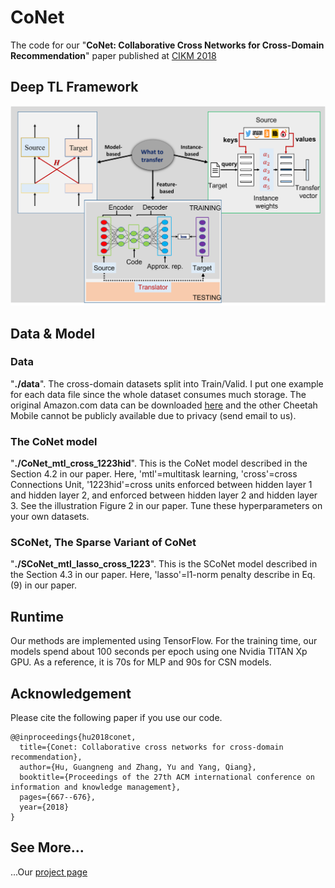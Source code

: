 # CoNet

The code for our "<strong>CoNet: Collaborative Cross Networks for Cross-Domain Recommendation</strong>" paper published at [CIKM 2018](https://njuhugn.github.io/research-conet.html)


## Deep TL Framework 
![](/image/TransDL.png)


## Data & Model

### Data
"<strong>./data</strong>". The cross-domain datasets split into Train/Valid. I put one example for each data file since the whole dataset consumes much storage. The original Amazon.com data can be downloaded [here](http://snap.stanford.edu/data/web-Amazon.html) and the other Cheetah Mobile cannot be publicly available due to privacy (send email to us).

### The CoNet model
"<strong>./CoNet_mtl_cross_1223hid</strong>". This is the CoNet model described in the Section 4.2 in our paper. Here, 'mtl'=multitask learning, 'cross'=cross Connections Unit, '1223hid'=cross units enforced between hidden layer 1 and hidden layer 2, and enforced between hidden layer 2 and hidden layer 3. See the illustration Figure 2 in our paper. Tune these hyperparameters on your own datasets.

### SCoNet, The Sparse Variant of CoNet
"<strong>./SCoNet_mtl_lasso_cross_1223</strong>". This is the SCoNet model described in the Section 4.3 in our paper. Here, 'lasso'=l1-norm penalty describe in Eq. (9) in our paper.


## Runtime
Our methods are implemented using TensorFlow. For the training time, our models spend about 100 seconds per epoch using one Nvidia TITAN Xp GPU. As a reference, it is 70s for MLP and 90s for CSN models.

## Acknowledgement

Please cite the following paper if you use our code.

```
@@inproceedings{hu2018conet,
  title={Conet: Collaborative cross networks for cross-domain recommendation},
  author={Hu, Guangneng and Zhang, Yu and Yang, Qiang},
  booktitle={Proceedings of the 27th ACM international conference on information and knowledge management},
  pages={667--676},
  year={2018}
}
```

## See More... 

...Our [project page](https://njuhugn.github.io/research-conet.html)
